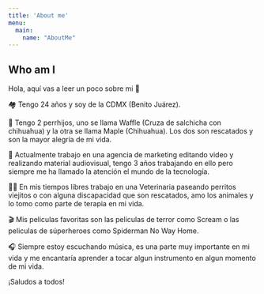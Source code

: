 ```yaml
---
title: 'About me'
menu:
  main:
    name: "AboutMe"
---
```


## Who am I

Hola, aquí vas a leer un poco sobre mi 🤩

🏘 Tengo 24 años y soy de la CDMX (Benito Juárez).

🐶 Tengo 2 perrhijos, uno se llama Waffle (Cruza de salchicha con chihuahua) y la otra se llama Maple (Chihuahua). Los dos son rescatados y son la mayor alegría de mi vida.

🎥 Actualmente trabajo en una agencia de marketing editando video y realizando material audiovisual, tengo 3 años trabajando en ello pero siempre me ha llamado la atención el mundo de la tecnología.

🐕‍🦺 En mis tiempos libres trabajo en una Veterinaria paseando perritos viejitos o con alguna discapacidad que son rescatados, amo los animales y lo tomo como parte de terapia en mi vida.

🎬 Mis peliculas favoritas son las peliculas de terror como Scream o las peliculas de súperheroes como Spiderman No Way Home.

🎧 Siempre estoy escuchando música, es una parte muy importante en mi vida y me encantaría aprender a tocar algun instrumento en algun momento de mi vida.

¡Saludos a todos!

